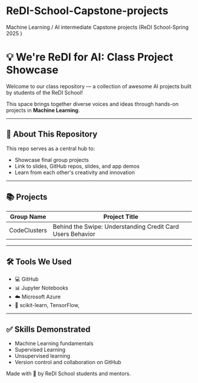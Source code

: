 # ReDI-School-Capstone-projects
Machine Learning / AI intermediate Capstone projects (ReDI School-Spring 2025 )
# 💡 We're ReDI for AI: Class Project Showcase

Welcome to our class repository — a collection of awesome AI projects built by students of the ReDI School!

This space brings together diverse voices and ideas through hands-on projects in **Machine Learning**.

---

## 🚀 About This Repository

This repo serves as a central hub to:

- Showcase final group projects
- Link to slides, GitHub repos, slides, and app demos
- Learn from each other's creativity and innovation

---

## 📚 Projects

| **Group Name** | **Project Title**                                  |
|----------------|----------------------------------------------------|
| CodeClusters   | Behind the Swipe: Understanding Credit Card Users Behavior |

---

## 🛠 Tools We Used

- 💻 GitHub
- 📊 Jupyter Notebooks
- ☁️ Microsoft Azure
- 🧠 scikit-learn, TensorFlow, 

---

## ✅ Skills Demonstrated

- Machine Learning fundamentals
- Supervised Learning
- Unsupervised learning
- Version control and collaboration on GitHub




Made with 💙 by ReDI School students and mentors.
